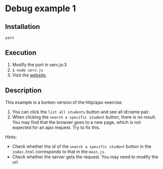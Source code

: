 # Debug example 1

## Installation

```
yarn
```

## Execution

1. Modify the port in serv.js:3
2. `$ node serv.js` 
3. Visit the [website](http://[host]:[port]).

## Description

This example is a borken version of the http/ajax exercise.

1. You can click the `list all students` button and see all id:name pair.
2. When clicking the `search a specific student` button, there is no result.  You may find that the browser goes to a new page, which is not expected for an ajax request.  Try to fix this.

Hints:
* Check whether the id of the `search a specific student` button in the `index.html` corresponds to that in the `main.js`.
* Check whether the server gets the request.  You may need to modify the url.
